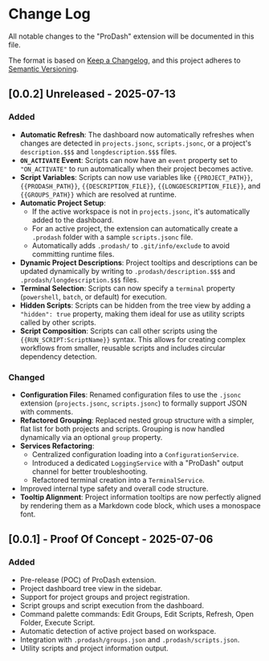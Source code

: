 # Change Log

All notable changes to the "ProDash" extension will be documented in this file.

The format is based on [Keep a Changelog](https://keepachangelog.com/en/1.1.0/),
and this project adheres to [Semantic Versioning](https://semver.org/spec/v2.0.0.html).

## [0.0.2] Unreleased - 2025-07-13

### Added
- **Automatic Refresh**: The dashboard now automatically refreshes when changes are detected in `projects.jsonc`, `scripts.jsonc`, or a project's `description.$$$` and `longdescription.$$$` files.
- **`ON_ACTIVATE` Event**: Scripts can now have an `event` property set to `"ON_ACTIVATE"` to run automatically when their project becomes active.
- **Script Variables**: Scripts can now use variables like `{{PROJECT_PATH}}`, `{{PRODASH_PATH}}`, `{{DESCRIPTION_FILE}}`, `{{LONGDESCRIPTION_FILE}}`, and `{{GROUPS_PATH}}` which are resolved at runtime.
- **Automatic Project Setup**:
  - If the active workspace is not in `projects.jsonc`, it's automatically added to the dashboard.
  - For an active project, the extension can automatically create a `.prodash` folder with a sample `scripts.jsonc` file.
  - Automatically adds `.prodash/` to `.git/info/exclude` to avoid committing runtime files.
- **Dynamic Project Descriptions**: Project tooltips and descriptions can be updated dynamically by writing to `.prodash/description.$$$` and `.prodash/longdescription.$$$` files.
- **Terminal Selection**: Scripts can now specify a `terminal` property (`powershell`, `batch`, or default) for execution.
- **Hidden Scripts**: Scripts can be hidden from the tree view by adding a `"hidden": true` property, making them ideal for use as utility scripts called by other scripts.
- **Script Composition**: Scripts can call other scripts using the `{{RUN_SCRIPT:ScriptName}}` syntax. This allows for creating complex workflows from smaller, reusable scripts and includes circular dependency detection.

### Changed
- **Configuration Files**: Renamed configuration files to use the `.jsonc` extension (`projects.jsonc`, `scripts.jsonc`) to formally support JSON with comments.
- **Refactored Grouping**: Replaced nested group structure with a simpler, flat list for both projects and scripts. Grouping is now handled dynamically via an optional `group` property.
- **Services Refactoring**:
  - Centralized configuration loading into a `ConfigurationService`.
  - Introduced a dedicated `LoggingService` with a "ProDash" output channel for better troubleshooting.
  - Refactored terminal creation into a `TerminalService`.
- Improved internal type safety and overall code structure.
- **Tooltip Alignment**: Project information tooltips are now perfectly aligned by rendering them as a Markdown code block, which uses a monospace font.

## [0.0.1] - Proof Of Concept - 2025-07-06

### Added
- Pre-release (POC) of ProDash extension.
- Project dashboard tree view in the sidebar.
- Support for project groups and project registration.
- Script groups and script execution from the dashboard.
- Command palette commands: Edit Groups, Edit Scripts, Refresh, Open Folder, Execute Script.
- Automatic detection of active project based on workspace.
- Integration with `.prodash/groups.json` and `.prodash/scripts.json`.
- Utility scripts and project information output.